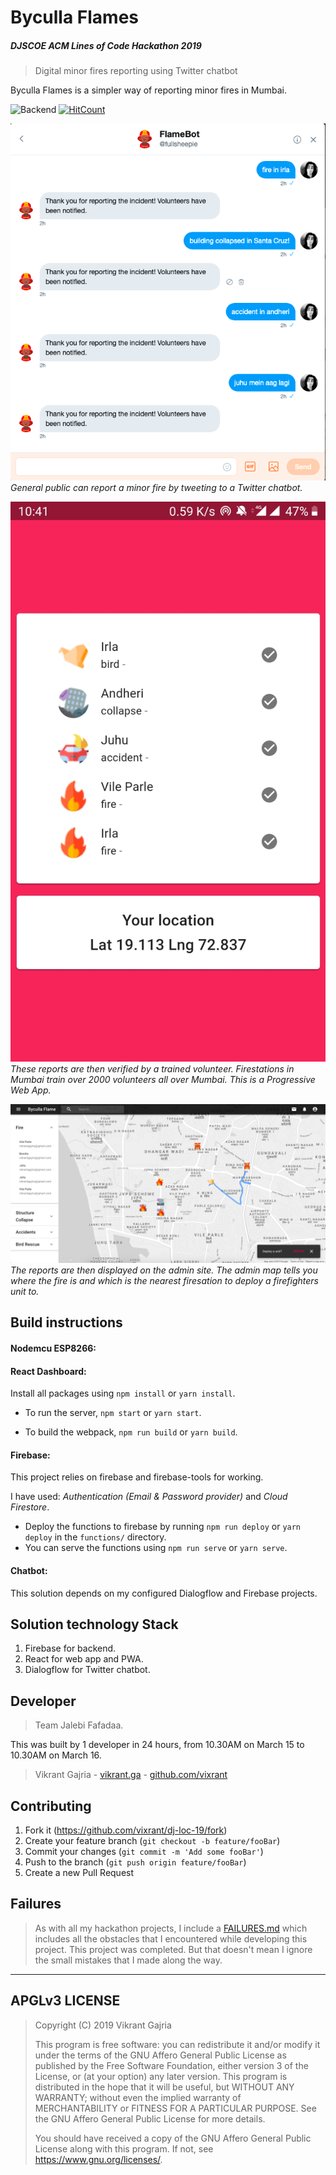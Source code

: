 # Byculla Flames
##### DJSCOE ACM Lines of Code Hackathon 2019
> Digital minor fires reporting using Twitter chatbot

Byculla Flames is a simpler way of reporting minor fires in Mumbai.

![Backend](https://img.shields.io/badge/Backend-Firebase-orange.svg)
[![HitCount](http://hits.dwyl.io/vixrant/dj-loc-19.svg)](http://hits.dwyl.io/vixrant/dj-loc-19)

![chatbot](/docs/img/chatbot.png)
_General public can report a minor fire by tweeting to a Twitter chatbot._

![volunteer](/docs/img/pwa.jpg)
_These reports are then verified by a trained volunteer. Firestations in Mumbai train over 2000 volunteers all over Mumbai. This is a Progressive Web App._

![map](/docs/img/map.png)
_The reports are then displayed on the admin site._
_The admin map tells you where the fire is and which is the nearest firesation to deploy a firefighters unit to._

## Build instructions

#### Nodemcu ESP8266:

#### React Dashboard:

Install all packages using `npm install` or `yarn install`.

- To run the server, `npm start` or `yarn start`.

- To build the webpack, `npm run build` or `yarn build`.

#### Firebase:

This project relies on firebase and firebase-tools for working.

I have used: *Authentication (Email & Password provider)* and *Cloud Firestore*.

- Deploy the functions to firebase by running `npm run deploy` or `yarn deploy` in the `functions/` directory.
- You can serve the functions using `npm run serve` or `yarn serve`.

#### Chatbot:

This solution depends on my configured Dialogflow and Firebase projects.

## Solution technology Stack

1. Firebase for backend.
2. React for web app and PWA.
3. Dialogflow for Twitter chatbot.

## Developer

> Team Jalebi Fafadaa.

This was built by 1 developer in 24 hours, from 10.30AM on March 15 to 10.30AM on March 16.

> Vikrant Gajria - [vikrant.ga](https://www.vikrant.ga/) - [github.com/vixrant](https://github.com/vixrant)

## Contributing

1. Fork it (<https://github.com/vixrant/dj-loc-19/fork>)
2. Create your feature branch (`git checkout -b feature/fooBar`)
3. Commit your changes (`git commit -m 'Add some fooBar'`)
4. Push to the branch (`git push origin feature/fooBar`)
5. Create a new Pull Request

## Failures

> As with all my hackathon projects, I include a [FAILURES.md](/FAILURES.md)
> which includes all the obstacles that I encountered while developing this project.
> This project was completed. 
> But that doesn't mean I ignore the small mistakes that I made along the way.

--------------
APGLv3 LICENSE
--------------

> Copyright (C) 2019 Vikrant Gajria
>
> This program is free software: you can redistribute it and/or modify
> it under the terms of the GNU Affero General Public License as published
> by the Free Software Foundation, either version 3 of the License, or
> (at your option) any later version.
> This program is distributed in the hope that it will be useful,
> but WITHOUT ANY WARRANTY; without even the implied warranty of
> MERCHANTABILITY or FITNESS FOR A PARTICULAR PURPOSE.  See the
> GNU Affero General Public License for more details.
>
> You should have received a copy of the GNU Affero General Public License
> along with this program.  If not, see <https://www.gnu.org/licenses/>.
